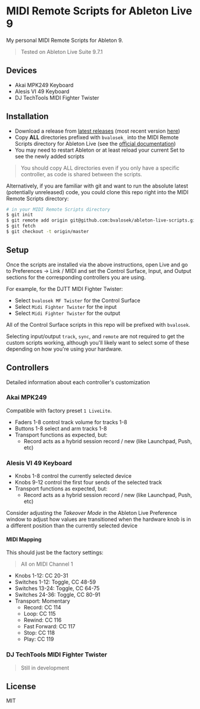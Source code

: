 # MIDI Remote Scripts for Ableton Live 9

My personal MIDI Remote Scripts for Ableton 9.

> Tested on Ableton Live Suite 9.7.1

## Devices

* Akai MPK249 Keyboard
* Alesis VI 49 Keyboard
* DJ TechTools MIDI Fighter Twister

## Installation

* Download a release from [latest releases](https://github.com/bvalosek/ableton-live-scripts/releases)
  (most recent version [here](https://github.com/bvalosek/ableton-live-scripts/releases/latest))
* Copy **ALL** directories prefixed with `bvalosek_` into the MIDI Remote Scripts
  directory for Ableton Live (see the [official documentation](https://www.ableton.com/en/help/article/install-third-party-remote-script/))
* You may need to restart Ableton or at least reload your current Set to see
  the newly added scripts

> You should copy ALL directories even if you only have a specific controller,
> as code is shared between the scripts.

Alternatively, if you are familiar with git and want to run the absolute latest
(potentially unreleased) code, you could clone this repo right into the MIDI
Remote Scripts directory:

```bash
# in your MIDI Remote Scripts directory
$ git init
$ git remote add origin git@github.com:bvalosek/ableton-live-scripts.git
$ git fetch
$ git checkout -t origin/master
```

## Setup

Once the scripts are installed via the above instructions, open Live and go to
Preferences -> Link / MIDI and set the Control Surface, Input, and Output
sections for the corresponding controllers you are using.

For example, for the DJTT MIDI Fighter Twister:

* Select `bvalosek MF Twister` for the Control Surface
* Select `Midi Fighter Twister` for the input
* Select `Midi Fighter Twister` for the output

All of the Control Surface scripts in this repo will be prefixed with
`bvalosek`.

Selecting input/output `track`, `sync`, and `remote` are not required to get
the custom scripts working, although you'll likely want to select some of these
depending on how you're using your hardware.

## Controllers

Detailed information about each controller's customization

### Akai MPK249

Compatible with factory preset `1 LiveLite`.

* Faders 1-8 control track volume for tracks 1-8
* Buttons 1-8 select and arm tracks 1-8
* Transport functions as expected, but:
  * Record acts as a hybrid session record / new (like Launchpad, Push, etc)

### Alesis VI 49 Keyboard

* Knobs 1-8 control the currently selected device
* Knobs 9-12 control the first four sends of the selected track
* Transport functions as expected, but:
  * Record acts as a hybrid session record / new (like Launchpad, Push, etc)

Consider adjusting the *Takeover Mode* in the Ableton Live Preference window to
adjust how values are transitioned when the hardware knob is in a different
position than the currently selected device

#### MIDI Mapping

This should just be the factory settings:

> All on MIDI Channel 1

* Knobs 1-12: CC 20-31
* Switches 1-12: Toggle, CC 48-59
* Switches 13-24: Toggle, CC 64-75
* Switches 24-36: Toggle, CC 80-91
* Transport: Momentary
  * Record: CC 114
  * Loop: CC 115
  * Rewind: CC 116
  * Fast Forward: CC 117
  * Stop: CC 118
  * Play: CC 119

### DJ TechTools MIDI Fighter Twister

> Still in development

## License

MIT

